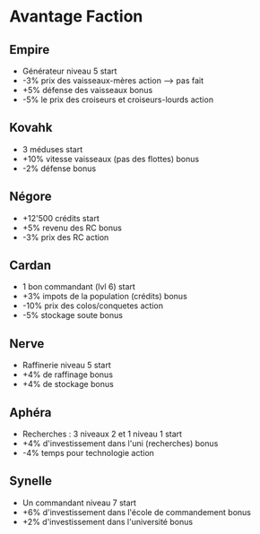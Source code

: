 ﻿# Avantage Faction

## Empire

- Générateur niveau 5 								start		
- -3% prix des vaisseaux-mères						action --> pas fait
- +5% défense des vaisseaux							bonus 		
- -5% le prix des croiseurs et croiseurs-lourds 	action 		

## Kovahk

- 3 méduses											start		
- +10% vitesse vaisseaux (pas des flottes)			bonus		
- -2% défense										bonus		

## Négore

- +12'500 crédits									start 		
- +5% revenu des RC 								bonus		
- -3% prix des RC 									action		

## Cardan

- 1 bon commandant (lvl 6)							start 		
- +3% impots de la population (crédits) 			bonus		
- -10% prix des colos/conquetes 					action 		
- -5% stockage soute 								bonus

## Nerve

- Raffinerie niveau 5 								start 		
- +4% de raffinage									bonus		
- +4% de stockage									bonus		

## Aphéra

- Recherches : 3 niveaux 2 et 1 niveau 1 			start 		
- +4% d'investissement dans l'uni (recherches) 		bonus		
- -4% temps pour technologie 						action 		

## Synelle

- Un commandant niveau 7							start 		
- +6% d'investissement dans l'école de commandement bonus		
- +2% d'investissement dans l'université 			bonus		